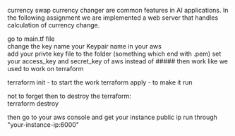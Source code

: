 currency swap 
currency changer are common features in AI applications.
In the following assignment we are implemented a web server that handles
calculation of currency change. 


go to main.tf file  
change the key name your Keypair name in your aws   
add your privte key file to the folder (something which end with .pem)
set your access_key and secret_key of aws instead of #####
then work like we used to work on terraform

terraform init - to start the work 
terraform apply - to make it run 

not to forget then to destroy the terraform:  
terraform destroy
  
then go to your aws console and get your instance public ip run through "your-instance-ip:6000"  
